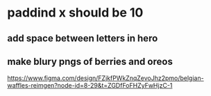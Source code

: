 # paddind x should be 10
## add space between letters in hero

## make blury pngs of berries and oreos


https://www.figma.com/design/FZjkfPWkZnqZevoJhz2pmo/belgian-waffles-reimgen?node-id=8-29&t=ZGDfFoFHZyFwHjzC-1